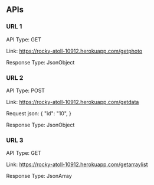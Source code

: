 
## APIs
### URL 1
API Type: GET

Link: https://rocky-atoll-10912.herokuapp.com/getphoto

Response Type: JsonObject

### URL 2
API Type: POST

Link: https://rocky-atoll-10912.herokuapp.com/getdata

Request json:
{
  "id": "10",
}

Response Type: JsonObject

### URL 3

API Type: GET

Link: https://rocky-atoll-10912.herokuapp.com/getarraylist

Response Type: JsonArray
